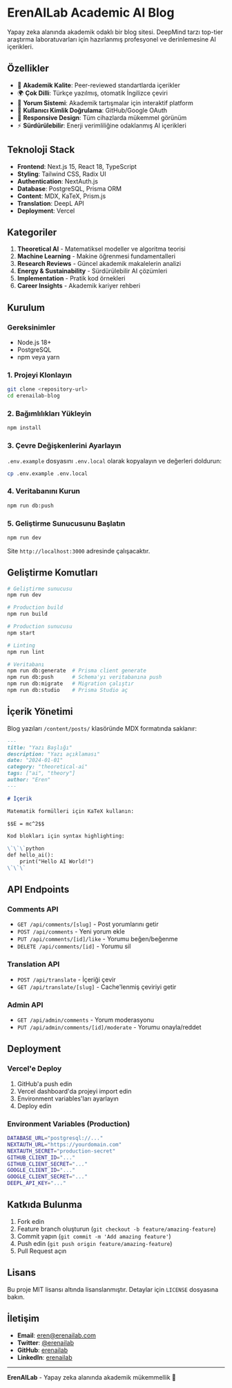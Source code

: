 # ErenAILab Academic AI Blog

Yapay zeka alanında akademik odaklı bir blog sitesi. DeepMind tarzı top-tier araştırma laboratuvarları için hazırlanmış profesyonel ve derinlemesine AI içerikleri.

## Özellikler

- 🤖 **Akademik Kalite**: Peer-reviewed standartlarda içerikler
- 🌍 **Çok Dilli**: Türkçe yazılmış, otomatik İngilizce çeviri
- 💬 **Yorum Sistemi**: Akademik tartışmalar için interaktif platform
- 🔐 **Kullanıcı Kimlik Doğrulama**: GitHub/Google OAuth
- 📱 **Responsive Design**: Tüm cihazlarda mükemmel görünüm
- ⚡ **Sürdürülebilir**: Enerji verimliliğine odaklanmış AI içerikleri

## Teknoloji Stack

- **Frontend**: Next.js 15, React 18, TypeScript
- **Styling**: Tailwind CSS, Radix UI
- **Authentication**: NextAuth.js
- **Database**: PostgreSQL, Prisma ORM
- **Content**: MDX, KaTeX, Prism.js
- **Translation**: DeepL API
- **Deployment**: Vercel

## Kategoriler

1. **Theoretical AI** - Matematiksel modeller ve algoritma teorisi
2. **Machine Learning** - Makine öğrenmesi fundamentalleri
3. **Research Reviews** - Güncel akademik makalelerin analizi
4. **Energy & Sustainability** - Sürdürülebilir AI çözümleri
5. **Implementation** - Pratik kod örnekleri
6. **Career Insights** - Akademik kariyer rehberi

## Kurulum

### Gereksinimler

- Node.js 18+
- PostgreSQL
- npm veya yarn

### 1. Projeyi Klonlayın

```bash
git clone <repository-url>
cd erenailab-blog
```

### 2. Bağımlılıkları Yükleyin

```bash
npm install
```

### 3. Çevre Değişkenlerini Ayarlayın

`.env.example` dosyasını `.env.local` olarak kopyalayın ve değerleri doldurun:

```bash
cp .env.example .env.local
```

### 4. Veritabanını Kurun

```bash
npm run db:push
```

### 5. Geliştirme Sunucusunu Başlatın

```bash
npm run dev
```

Site `http://localhost:3000` adresinde çalışacaktır.

## Geliştirme Komutları

```bash
# Geliştirme sunucusu
npm run dev

# Production build
npm run build

# Production sunucusu
npm start

# Linting
npm run lint

# Veritabanı
npm run db:generate  # Prisma client generate
npm run db:push      # Schema'yı veritabanına push
npm run db:migrate   # Migration çalıştır
npm run db:studio    # Prisma Studio aç
```

## İçerik Yönetimi

Blog yazıları `/content/posts/` klasöründe MDX formatında saklanır:

```markdown
---
title: "Yazı Başlığı"
description: "Yazı açıklaması"
date: "2024-01-01"
category: "theoretical-ai"
tags: ["ai", "theory"]
author: "Eren"
---

# İçerik

Matematik formülleri için KaTeX kullanın:

$$E = mc^2$$

Kod blokları için syntax highlighting:

\`\`\`python
def hello_ai():
    print("Hello AI World!")
\`\`\`
```

## API Endpoints

### Comments API
- `GET /api/comments/[slug]` - Post yorumlarını getir
- `POST /api/comments` - Yeni yorum ekle
- `PUT /api/comments/[id]/like` - Yorumu beğen/beğenme
- `DELETE /api/comments/[id]` - Yorumu sil

### Translation API
- `POST /api/translate` - İçeriği çevir
- `GET /api/translate/[slug]` - Cache'lenmiş çeviriyi getir

### Admin API
- `GET /api/admin/comments` - Yorum moderasyonu
- `PUT /api/admin/comments/[id]/moderate` - Yorumu onayla/reddet

## Deployment

### Vercel'e Deploy

1. GitHub'a push edin
2. Vercel dashboard'da projeyi import edin
3. Environment variables'ları ayarlayın
4. Deploy edin

### Environment Variables (Production)

```bash
DATABASE_URL="postgresql://..."
NEXTAUTH_URL="https://yourdomain.com"
NEXTAUTH_SECRET="production-secret"
GITHUB_CLIENT_ID="..."
GITHUB_CLIENT_SECRET="..."
GOOGLE_CLIENT_ID="..."
GOOGLE_CLIENT_SECRET="..."
DEEPL_API_KEY="..."
```

## Katkıda Bulunma

1. Fork edin
2. Feature branch oluşturun (`git checkout -b feature/amazing-feature`)
3. Commit yapın (`git commit -m 'Add amazing feature'`)
4. Push edin (`git push origin feature/amazing-feature`)
5. Pull Request açın

## Lisans

Bu proje MIT lisansı altında lisanslanmıştır. Detaylar için `LICENSE` dosyasına bakın.

## İletişim

- **Email**: eren@erenailab.com
- **Twitter**: [@erenailab](https://twitter.com/erenailab)
- **GitHub**: [erenailab](https://github.com/erenailab)
- **LinkedIn**: [erenailab](https://linkedin.com/in/erenailab)

---

**ErenAILab** - Yapay zeka alanında akademik mükemmellik 🚀